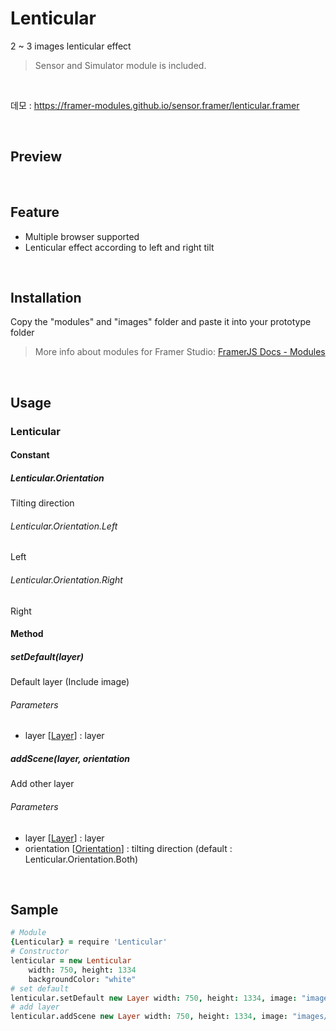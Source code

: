 # Lenticular
2 ~ 3 images lenticular effect

> Sensor and Simulator module is included.  

<br/>

데모 : https://framer-modules.github.io/sensor.framer/lenticular.framer

<br/>

## Preview

<br/>

## Feature
- Multiple browser supported
- Lenticular effect according to left and right tilt

<br/>

## Installation
Copy the "modules" and "images"  folder and paste it into your prototype folder  
> More info about modules for Framer Studio: [FramerJS Docs - Modules](http://framer.com/docs/#modules.modules)

<br/>

## Usage
### Lenticular
#### Constant
##### Lenticular.Orientation
Tilting direction

###### Lenticular.Orientation.Left
Left
###### Lenticular.Orientation.Right
Right

#### Method
##### setDefault(layer)
Default layer (Include image)
###### Parameters
- layer [[Layer](https://framer.com/docs/#layer.layer)] : layer

##### addScene(layer, orientation
Add other layer
###### Parameters
- layer [[Layer](https://framer.com/docs/#layer.layer)] : layer
- orientation [[Orientation](#orientation)] : tilting direction (default : Lenticular.Orientation.Both)

<br/>

## Sample
```coffeescript
# Module
{Lenticular} = require 'Lenticular'
# Constructor
lenticular = new Lenticular
    width: 750, height: 1334
    backgroundColor: "white"
# set default
lenticular.setDefault new Layer width: 750, height: 1334, image: "images/before.jpg"
# add layer
lenticular.addScene new Layer width: 750, height: 1334, image: "images/after.jpg"
```
